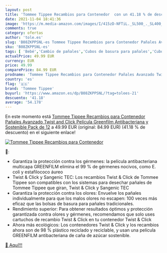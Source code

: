 ```yaml
---
layout: post
title: 'Tommee Tippee Recambios para Contenedor  con un 41.18 % de descuento'
date: 2021-11-04 18:41:36
image: 'https://m.media-amazon.com/images/I/415zD-NFTiL._SL500_._SL400_.jpg'
comments: true
category: ofertas
author: 'tole.es'
slug: 'B08ZKPPSNL-es Tommee Tippee Recambios para Contenedor Pañales Avanzado...'
sku: 'B08ZKPPSNL-es'
tags: [ 'Bebé','Cambio de pañales','Cubos de basura para pañales','Cubos de basura para pañales y recambios','pañales','tommee','tommee tippee', ]
actualPrice: 49.99 EUR
currency: EUR
price: 49.99
comparePrice: 84.99 EUR
prodname: 'Tommee Tippee Recambios para Contenedor Pañales Avanzado Twist and Click  Película Greenfilm Antibacteriana y Sostenible  Pack de 12'
country: 'es'
flag: '🇪🇸'
brand: 'Tommee Tippee'
buyurl: 'https://www.amazon.es/dp/B08ZKPPSNL/?tag=tolees-21'
descuento: '41.18'
average: '54.178'
---
```


En este momento está [Tommee Tippee Recambios para Contenedor Pañales Avanzado Twist and Click  Película Greenfilm Antibacteriana y Sostenible  Pack de 12](https://www.amazon.es/dp/B08ZKPPSNL/?tag=tolees-21) a 49.99 EUR (original: 84.99 EUR) (41.18 %  de descuento) en el siguiente enlace!

[![Tommee Tippee Recambios para Contenedor ](https://m.media-amazon.com/images/I/415zD-NFTiL._SL500_._SL400_.jpg)](https://www.amazon.es/dp/B08ZKPPSNL/?tag=tolees-21)

🔎:

- Garantiza la protección contra los gérmenes: la película antibacteriana multicapa GREENFILM elimina el 99 % de gérmenes nocivos, como E. coli y estafilococo áureo
- Twist & Click y Sangenic TEC: Los recambios Twist & Click de Tommee Tippee son compatibles con los sistemas para desechar pañales de Tommee Tippee que giran, Twist & Click y Sangenic TEC
- Garantiza la protección contra los olores: Envuelve los pañales individualmente para que los malos olores no escapen: 100 veces más eficaz que las bolsas de basura para pañales tradicionales.
- Rendimiento superior: Para obtener resultados óptimos y protección garantizada contra olores y gérmenes, recomendamos que solo uses cartuchos de recambio Twist & Click en tu contenedor Twist & Click
- Ahora más ecológicos: Los contenedores Twist & Click y los recambios ahora son de 98 % plástico reciclado y reciclable, y usan una película GREENFILM antibacteriana de caña de azúcar sostenible.

[🛒 Aquí!!!](https://www.amazon.es/dp/B08ZKPPSNL/?tag=tolees-21)
